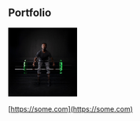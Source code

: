 ## Portfolio

<a href="https://some.com" target="_blank" title="https://some.com">
    <img src="./public/images/pic3.jpg" width="140" height="140" alt='Site Icon'>
</a>

[https://some.com](https://some.com)